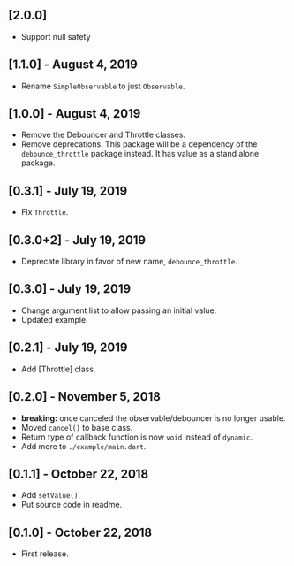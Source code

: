 ## [2.0.0]

- Support null safety

## [1.1.0] - August 4, 2019

- Rename `SimpleObservable` to just `Observable`.

## [1.0.0] - August 4, 2019

- Remove the Debouncer and Throttle classes.
- Remove deprecations. This package will be a dependency of the
`debounce_throttle` package instead. It has value as a stand alone package.

## [0.3.1] - July 19, 2019

- Fix `Throttle`.

## [0.3.0+2] - July 19, 2019

- Deprecate library in favor of new name, `debounce_throttle`.

## [0.3.0] - July 19, 2019

- Change argument list to allow passing an initial value.
- Updated example.

## [0.2.1] - July 19, 2019

- Add [Throttle] class.

## [0.2.0] - November 5, 2018

- **breaking:** once canceled the observable/debouncer is no longer usable.
- Moved `cancel()` to base class.
- Return type of callback function is now `void` instead of `dynamic`.
- Add more to `./example/main.dart`.

## [0.1.1] - October 22, 2018

- Add `setValue()`.
- Put source code in readme.

## [0.1.0] - October 22, 2018

- First release.
